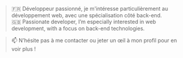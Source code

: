 > 🇫🇷 Développeur passionné, je m'intéresse particulièrement au développement web, avec une spécialisation côté back-end.  
> 🇬🇧 Passionate developer, I’m especially interested in web development, with a focus on back-end technologies.

> 📫 N’hésite pas à me contacter ou jeter un œil à mon profil pour en voir plus !
